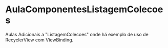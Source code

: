 # AulaComponentesListagemColecoes
Aulas Adicionais a "ListagemColecoes" onde há exemplo de uso de RecyclerView com ViewBinding. 
